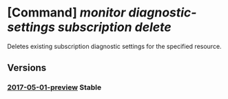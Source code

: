 # [Command] _monitor diagnostic-settings subscription delete_

Deletes existing subscription diagnostic settings for the specified resource.

## Versions

### [2017-05-01-preview](/Resources/mgmt-plane/L3N1YnNjcmlwdGlvbnMve30vcHJvdmlkZXJzL21pY3Jvc29mdC5pbnNpZ2h0cy9kaWFnbm9zdGljc2V0dGluZ3Mve30=/2017-05-01-preview.xml) **Stable**

<!-- mgmt-plane /subscriptions/{}/providers/microsoft.insights/diagnosticsettings/{} 2017-05-01-preview -->
